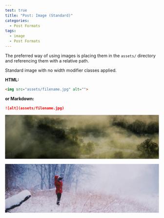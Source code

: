 ```yaml
---
test: true
title: "Post: Image (Standard)"
categories:
  - Post Formats
tags:
  - image
  - Post Formats
---
```


The preferred way of using images is placing them in the `assets/`
directory and referencing them with a relative path.

Standard image with no width modifier classes applied.

**HTML:**

```html
<img src="assets/filename.jpg" alt="">
```

**or Markdown:**

```markdown
![alt](assets/filename.jpg)
```

![Unsplash image 9](assets/unsplash-image-9.jpg)

![Unsplash image 10](assets/unsplash-image-10.jpg)

